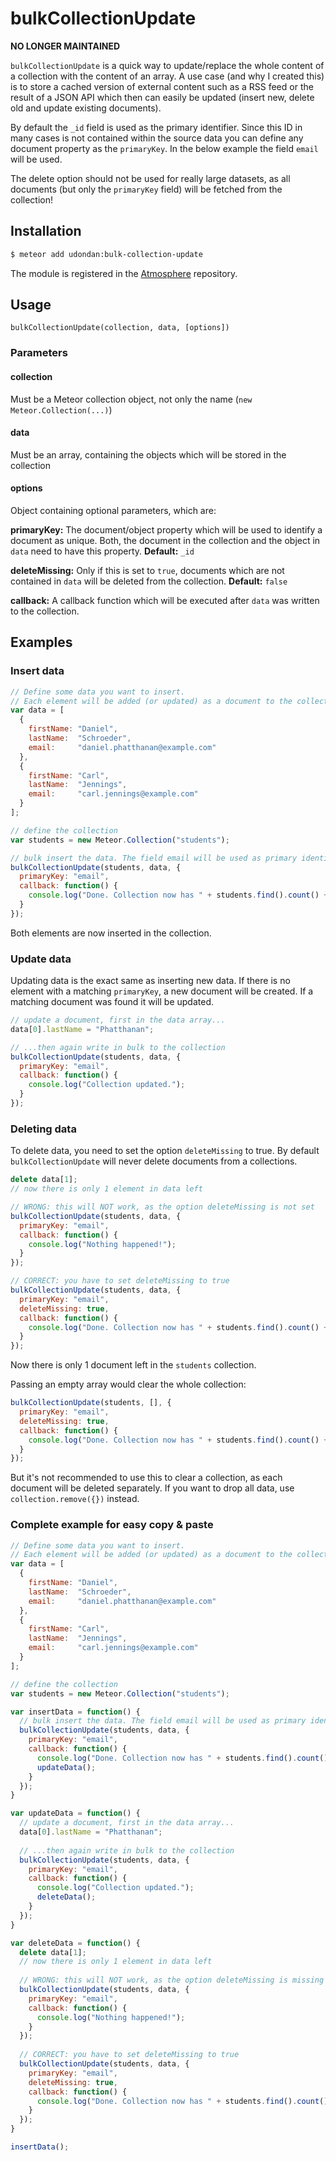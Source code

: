 bulkCollectionUpdate
===============

__NO LONGER MAINTAINED__

`bulkCollectionUpdate` is a quick way to update/replace the whole content of a collection with the content of an array. A use case (and why I created this) is to store a cached version of external content such as a RSS feed or the result of a JSON API which then can easily be updated (insert new, delete old and update existing documents).

By default the `_id` field is used as the primary identifier. Since this ID in many cases is not contained within the source data you can define any document property as the `primaryKey`. In the below example the field `email` will be used.

The delete option should not be used for really large datasets, as all documents (but only the `primaryKey` field) will be fetched from the collection!


## Installation
``` sh
$ meteor add udondan:bulk-collection-update
```
The module is registered in the [Atmosphere](https://atmospherejs.com/udondan/bulk-collection-update) repository.


## Usage

`bulkCollectionUpdate(collection, data, [options])`

### Parameters

#### collection
Must be a Meteor collection object, not only the name (`new Meteor.Collection(...)`)

#### data
Must be an array, containing the objects which will be stored in the collection

#### options
Object containing optional parameters, which are:

**primaryKey:** The document/object property which will be used to identify a document as unique. Both, the document in the collection and the object in `data` need to have this property. **Default:** `_id`

**deleteMissing:** Only if this is set to `true`, documents which are not contained in `data` will be deleted from the collection. **Default:** `false`

**callback:** A callback function which will be executed after `data` was written to the collection.

## Examples

### Insert data
``` js
// Define some data you want to insert.
// Each element will be added (or updated) as a document to the collection
var data = [
  {
    firstName: "Daniel",
    lastName:  "Schroeder",
    email:     "daniel.phatthanan@example.com"
  },
  {
    firstName: "Carl",
    lastName:  "Jennings",
    email:     "carl.jennings@example.com"
  }
];

// define the collection
var students = new Meteor.Collection("students");

// bulk insert the data. The field email will be used as primary identifier for the records
bulkCollectionUpdate(students, data, {
  primaryKey: "email",
  callback: function() {
    console.log("Done. Collection now has " + students.find().count() + " documents.");
  }
});
```
Both elements are now inserted in the collection.

### Update data
Updating data is the exact same as inserting new data. If there is no element with a matching `primaryKey`, a new document will be created. If a matching document was found it will be updated.

``` js
// update a document, first in the data array...
data[0].lastName = "Phatthanan";

// ...then again write in bulk to the collection
bulkCollectionUpdate(students, data, {
  primaryKey: "email",
  callback: function() {
    console.log("Collection updated.");
  }
});
```

### Deleting data
To delete data, you need to set the option `deleteMissing` to true. By default `bulkCollectionUpdate` will never delete documents from a collections.


``` js
delete data[1];
// now there is only 1 element in data left

// WRONG: this will NOT work, as the option deleteMissing is not set
bulkCollectionUpdate(students, data, {
  primaryKey: "email",
  callback: function() {
    console.log("Nothing happened!");
  }
});

// CORRECT: you have to set deleteMissing to true
bulkCollectionUpdate(students, data, {
  primaryKey: "email",
  deleteMissing: true,
  callback: function() {
    console.log("Done. Collection now has " + students.find().count() + " document.");
  }
});
```
Now there is only 1 document left in the `students` collection.

Passing an empty array would clear the whole collection:

``` js
bulkCollectionUpdate(students, [], {
  primaryKey: "email",
  deleteMissing: true,
  callback: function() {
    console.log("Done. Collection now has " + students.find().count() + " documents.");
  }
});
```
But it's not recommended to use this to clear a collection, as each document will be deleted separately. If you want to drop all data, use `collection.remove({})` instead.


### Complete example for easy copy & paste

``` js
// Define some data you want to insert.
// Each element will be added (or updated) as a document to the collection
var data = [
  {
    firstName: "Daniel",
    lastName:  "Schroeder",
    email:     "daniel.phatthanan@example.com"
  },
  {
    firstName: "Carl",
    lastName:  "Jennings",
    email:     "carl.jennings@example.com"
  }
];

// define the collection
var students = new Meteor.Collection("students");

var insertData = function() {
  // bulk insert the data. The field email will be used as primary identifier for the records
  bulkCollectionUpdate(students, data, {
    primaryKey: "email",
    callback: function() {
      console.log("Done. Collection now has " + students.find().count() + " documents.");
      updateData();
    }
  });
}

var updateData = function() {
  // update a document, first in the data array...
  data[0].lastName = "Phatthanan";
  
  // ...then again write in bulk to the collection
  bulkCollectionUpdate(students, data, {
    primaryKey: "email",
    callback: function() {
      console.log("Collection updated.");
      deleteData();
    }
  });
}

var deleteData = function() {
  delete data[1];
  // now there is only 1 element in data left
  
  // WRONG: this will NOT work, as the option deleteMissing is missing
  bulkCollectionUpdate(students, data, {
    primaryKey: "email",
    callback: function() {
      console.log("Nothing happened!");
    }
  });
  
  // CORRECT: you have to set deleteMissing to true
  bulkCollectionUpdate(students, data, {
    primaryKey: "email",
    deleteMissing: true,
    callback: function() {
      console.log("Done. Collection now has " + students.find().count() + " document.");
    }
  });
}

insertData();
```
